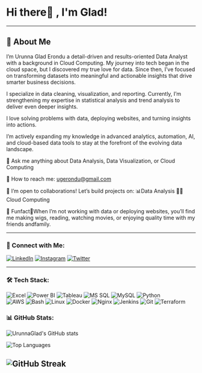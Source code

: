 # Hi there👋 , I'm Glad!

---

## 🚀 About Me

I’m Urunna Glad Erondu a detail-driven and results-oriented Data Analyst with a background in Cloud Computing. My journey into tech began in the cloud space, but I discovered my true love for data. Since then, I’ve focused on transforming datasets into meaningful and actionable insights that drive smarter business decisions.

I specialize in data cleaning, visualization, and reporting.
Currently, I’m strengthening my expertise in statistical analysis and trend analysis to deliver even deeper insights.

I love solving problems with data, deploying websites, and turning insights into actions.

I’m actively expanding my knowledge in advanced analytics, automation, AI, and cloud-based data tools to stay at the forefront of the evolving data landscape.

💬 Ask me anything about Data Analysis, Data Visualization, or Cloud Computing

📩 How to reach me: ugerondu@gmail.com

👯 I’m open to collaborations! Let’s build projects on:
📊Data Analysis
👩‍💻Cloud Computing


🥂 Funfact💃When I’m not working with data or deploying websites, you’ll find me making wigs, reading, watching movies, or enjoying quality time with my friends andfamily.

---


### 🔗 Connect with Me:
[![LinkedIn](https://img.icons8.com/color/48/000000/linkedin.png)](https://www.linkedin.com/in/erondu-urunna-glad) 
[![Instagram](https://img.icons8.com/color/48/000000/instagram-new.png)](https://www.instagram.com/theglad_ue) 
[![Twitter](https://img.icons8.com/color/48/000000/twitter.png)](https://x.com/theglad_ue) 

---

### 🛠 Tech Stack:

![Excel](https://img.shields.io/badge/Excel-217346?style=for-the-badge&logo=microsoft-excel&logoColor=white) ![Power BI](https://img.shields.io/badge/Power%20BI-F2C811?style=for-the-badge&logo=power-bi&logoColor=black) ![Tableau](https://img.shields.io/badge/Tableau-E97627?style=for-the-badge&logo=tableau&logoColor=white) ![MS SQL](https://img.shields.io/badge/MS%20SQL-CC2927?style=for-the-badge&logo=microsoft-sql-server&logoColor=white) ![MySQL](https://img.shields.io/badge/MySQL-005C84?style=for-the-badge&logo=mysql&logoColor=white) ![Python](https://img.shields.io/badge/Python-3776AB?style=for-the-badge&logo=python&logoColor=white)   
![AWS](https://img.shields.io/badge/AWS-232F3E?style=for-the-badge&logo=amazon-aws&logoColor=white) ![Bash](https://img.shields.io/badge/Bash-4EAA25?style=for-the-badge&logo=gnu-bash&logoColor=white) ![Linux](https://img.shields.io/badge/Linux-FCC624?style=for-the-badge&logo=linux&logoColor=black) ![Docker](https://img.shields.io/badge/Docker-2496ED?style=for-the-badge&logo=docker&logoColor=white) ![Nginx](https://img.shields.io/badge/Nginx-009639?style=for-the-badge&logo=nginx&logoColor=white) ![Jenkins](https://img.shields.io/badge/Jenkins-D24939?style=for-the-badge&logo=jenkins&logoColor=white) ![Git](https://img.shields.io/badge/Git-F05032?style=for-the-badge&logo=git&logoColor=white) ![Terraform](https://img.shields.io/badge/Terraform-844FBA?style=for-the-badge&logo=terraform&logoColor=white)  


### 📊 GitHub Stats:

![UrunnaGlad's GitHub stats](https://github-readme-stats.vercel.app/api?username=UrunnaGlad&show_icons=true&theme=merko)

![Top Languages](https://github-readme-stats.vercel.app/api/top-langs/?username=UrunnaGlad&layout=compact&theme=merko)

![GitHub Streak](https://github-readme-streak-stats.herokuapp.com/?user=UrunnaGlad&theme=merko)
---




